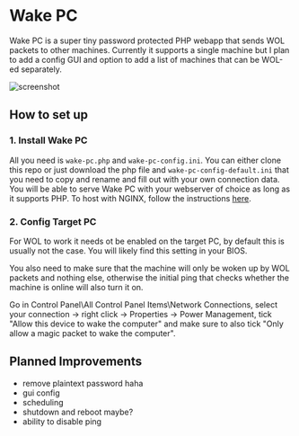 # Wake PC

Wake PC is a super tiny password protected PHP webapp that sends WOL packets to other machines. Currently it supports a single machine but I plan to add a config GUI and option to add a list of machines that can be WOL-ed separately.

![screenshot](https://github.com/szabodanika/wake-pc/blob/master/readme-header.png)

## How to set up

### 1. Install Wake PC

All you need is `wake-pc.php` and `wake-pc-config.ini`. You can either clone this repo or just download the php file and `wake-pc-config-default.ini` that you need to copy and rename and fill out with your own connection data. You will be able to serve Wake PC with your webserver of choice as long as it supports PHP. To host with NGINX, follow the instructions [here](https://www.nginx.com/resources/wiki/start/topics/examples/phpfcgi/).


### 2. Config Target PC 

For WOL to work it needs ot be enabled on the target PC, by default this is usually not the case. You will likely find this setting in your BIOS.

You also need to make sure that the machine will only be woken up by WOL packets and nothing else, otherwise the initial ping that checks whether the machine is online will also turn it on.

Go in Control Panel\All Control Panel Items\Network Connections, select your connection -> right click -> Properties -> Power Management, tick "Allow this device to wake the computer" and make sure to also tick "Only allow a magic packet to wake the computer".


## Planned Improvements
- remove plaintext password haha
- gui config
- scheduling
- shutdown and reboot maybe?
- ability to disable ping
